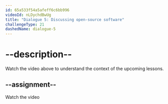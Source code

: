 ```yaml
---
id: 65a533f54a5afeff6c6bb996
videoId: nLDychdBwUg
title: "Dialogue 5: Discussing open-source software"
challengeType: 21
dashedName: dialogue-5
---
```


# --description--

Watch the video above to understand the context of the upcoming lessons.

## --assignment--

Watch the video
